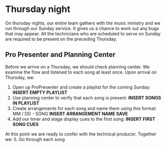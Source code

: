 <!-- TITLE: 301 - How do we "do media"? -->
<!-- SUBTITLE: Get through this and we're pretty much all done learning! -->

# Thursday night
On thursday nights, our entire team gathers with the music ministry and we run through our Sunday service. It gives us a chance to work out any bugs that may appear. All the technicians who are scheduled to serve on Sunday are required to be present on the preceding Thursday.
## Pro Presenter and Planning Center
Before we arrive on a Thursday, we should check planning center. We examine the flow and listened to each song at least once. Upon arrival on Thursday, we:
1. Open up ProPresenter and create a playlist for the coming Sunday:
**INSERT EMPTY PLAYLIST**
2. Use planning center to verify that each song is present:
**INSERT SONGS IN PLAYLIST**
3. Create arrangements for each song and name them using this format: MM / DD - SONG
**INSERT ARRANGEMENT NAME SAVE**
4. Add our timer and stage display cues to the first song:
**INSERT FIRST SONG CUES**

At this point we are ready to confer with the technical producer. Together we:
5. Go through each song